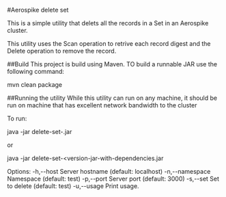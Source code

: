 #Aerospike delete set

This is a simple utility that delets all the records in a Set in an Aerospike cluster.

This utility uses the Scan operation to retrive each record digest and the Delete operation to remove the record.

##Build
This project is build using Maven. TO build a runnable JAR use the following command:

  mvn clean package

##Running the utility
While this utility can run on any machine, it should be run on machine that has excellent network bandwidth to the cluster

To run:

  java -jar delete-set-<version>.jar
  
or

  java -jar delete-set-<version-jar-with-dependencies.jar

Options:
-h,--host <arg>       Server hostname (default: localhost)
-n,--namespace <arg>  Namespace (default: test)
-p,--port <arg>       Server port (default: 3000)
-s,--set <arg>        Set to delete (default: test)
-u,--usage            Print usage.



